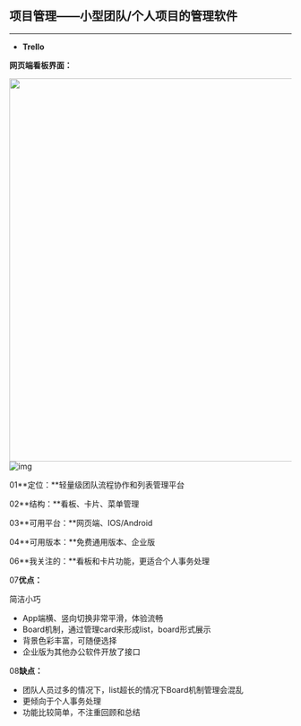 ##  项目管理——小型团队/个人项目的管理软件

---

- **Trello**

**网页端看板界面：**

<img src="https://pic1.zhimg.com/50/v2-29d47492c7c4a10cb69e908057e0169d_hd.jpg" data-rawwidth="684" data-rawheight="347" class="origin_image zh-lightbox-thumb" width="684" data-original="https://pic1.zhimg.com/v2-29d47492c7c4a10cb69e908057e0169d_r.jpg">![img](https://pic1.zhimg.com/80/v2-29d47492c7c4a10cb69e908057e0169d_hd.jpg)

01**定位：**轻量级团队流程协作和列表管理平台

02**结构：**看板、卡片、菜单管理

03**可用平台：**网页端、IOS/Android

04**可用版本：**免费通用版本、企业版

06**我关注的：**看板和卡片功能，更适合个人事务处理

07**优点：**

简洁小巧

- App端横、竖向切换非常平滑，体验流畅
- Board机制，通过管理card来形成list，board形式展示
- 背景色彩丰富，可随便选择
- 企业版为其他办公软件开放了接口

08**缺点：**

- 团队人员过多的情况下，list超长的情况下Board机制管理会混乱
- 更倾向于个人事务处理
- 功能比较简单，不注重回顾和总结